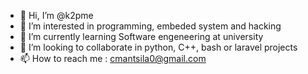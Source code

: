 - 👋 Hi, I’m @k2pme
- 👀 I’m interested in programming, embeded system and hacking 
- 🌱 I’m currently learning Software engeneering at university
- 💞️ I’m looking to collaborate in python, C++, bash or laravel projects 
- 📫 How to reach me : cmantsila0@gmail.com

<!---
k2pme/k2pme is a ✨ special ✨ repository because its `README.md` (this file) appears on your GitHub profile.
You can click the Preview link to take a look at your changes.
--->
